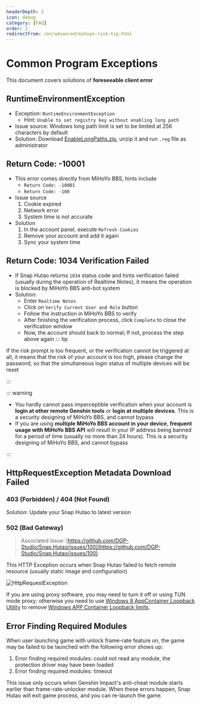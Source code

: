 ```yaml
---
headerDepth: 2
icon: debug
category: [FAQ]
order: 2
redirectFrom: /en/advanced/mihoyo-risk-tip.html
---
```


# Common Program Exceptions

This document covers solutions of **foreseeable client error**

## RuntimeEnvironmentException

- Exception: `RuntimeEnvironmentException`
  - Hint: `Unable to set registry key without enabling long path`
- Issue source: Windows long path limit is set to be limited at 256 characters by default
- Solution: Download [EnableLongPaths.zip](https://d.hut.ao/d/tools/EnableLongPaths.zip), unzip it and run `.reg` file
  as administrator

## Return Code: -10001

- This error comes directly from MiHoYo BBS, hints include
  - `Return Code: -10001`
  - `Return Code: -100`
- Issue source
  1. Cookie expired
  2. Network error
  3. System time is not accurate
- Solution
  1. In the account panel, execute `Refresh Cookies`
  2. Remove your account and add it again
  3. Sync your system time

## Return Code: 1034 Verification Failed

- If Snap Hutao returns `1034` status code and hints verification failed (usually during the operation of Realtime Notes),
  it means the operation is blocked by MiHoYo BBS anti-bot system
- Solution:
  - Enter `Realtime Notes`
  - Click on `Verify Current User and Role` button
  - Follow the instruction in MiHoYo BBS to verify
  - After finishing the verification process, click `Complete` to close the verification window
  - Now, the account should back to normal; If not, process the step above again
    ::: tip

If the risk prompt is too frequent, or the verification cannot be triggered at all, it means that the risk of your
account is too high, please change the password, so that the simultaneous login status of multiple devices will be reset

:::

::: warning

- You hardly cannot pass imperceptible verification when your account is **login at other remote Genshin tools** or
  **login at multiple devices**. This is a security designing of MiHoYo BBS, and cannot bypass
- If you are using **multiple MiHoYo BBS account in your device**, **frequent usage with MiHoYo BBS API** will
  result in your IP address being banned for a period of time (usually no more than 24 hours). This is a security
  designing of MiHoYo BBS, and cannot bypass

:::

## HttpRequestException Metadata Download Failed

### 403 (Forbidden) / 404 (Not Found)

Solution: Update your Snap Hutao to latest version

### 502 (Bad Gateway)

> Associated Issue: [https://github.com/DGP-Studio/Snap.Hutao/issues/100](https://github.com/DGP-Studio/Snap.Hutao/issues/100)

This HTTP Exception occurs when Snap Hutao failed to fetch remote resource (usually static image and configuration)

![HttpRequestException](https://img.alicdn.com/imgextra/i3/1797064093/O1CN01Tb2RUm1g6du5YeNuy_!!1797064093.jpg)

If you are using proxy software, you may need to turn it off or using TUN mode proxy;
otherwise you need to use [Windows 8 AppContainer Loopback Utility](https://www.telerik.com/fiddler/add-ons) to remove
[Windows APP Container Loopback limits](https://learn.microsoft.com/zh-CN/windows/iot-core/develop-your-app/loopback).

## Error Finding Required Modules

When user launching game with unlock frame-rate feature on, the game may be failed to be launched with the following error shows up:

1. Error finding required modules: could not read any module, the protection driver may have been loaded
2. Error finding required modules: timeout

This issue only occurs when Genshin Impact's anti-cheat module starts earlier than frame-rate-unlocker module.
When these errors happen, Snap Hutao will exit game process, and you can re-launch the game.
